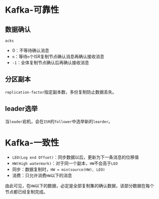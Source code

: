 # Kafka-可靠性

## 数据确认

``acks``

- 0：不等待确认消息
- ``n``：等待``n``个ISR复制节点确认消息再确认接收消息
- ``-1``：全体复制节点确认后再确认接收消息

## 分区副本

``replication-factor``指定副本数，多份复制防止数据丢失。

## leader选举

当``leader``宕机，会在``ISR``的``follower``中选举新的``learder``。

# Kafka-一致性

- ``LEO(Log end Offset)``：同步数据以后，更新为下一条消息的位移值
- ``HW(High watermark)``：对于同一个副本，``HW``不会高于``LEO``
- 同步：数据复制时，``HW = min(source(HW), LEO)``
- 消费：只允许消费``HW``以下的消息

由此可见，在``HW``以下的数据，必定是全部复制集的确认数据，该部分数据在每个节点都已经复制完成。



